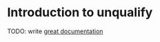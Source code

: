 # Introduction to unqualify

TODO: write [great documentation](http://jacobian.org/writing/what-to-write/)
